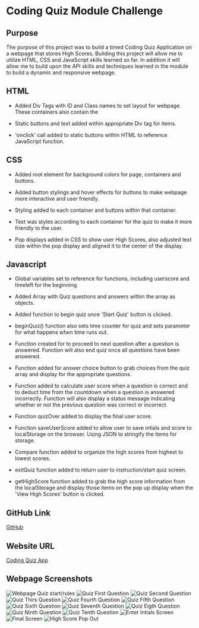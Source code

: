 # Coding Quiz Module Challenge

## Purpose 

The purpose of this project was to build a timed Coding Quiz Application on a webpage that stores High Scores.  Building this project will allow me to utilize HTML, CSS and JavaScript skills learned so far.  In addition it will allow me to build upon the API skills and techniques learned in the module to build a dynamic and responsive webpage. 

## HTML

* Added Div Tags with ID and Class names to set layout for webpage. These containers also contain the 

* Static buttons and text added within appropriate Div tag for items.

* 'onclick' call added to static buttons within HTML to reference JavaScript function.  

## CSS 

* Added root element for background colors for page, containers and buttons.

* Added button stylings and hover effects for buttons to make webpage more interactive and user friendly.

* Styling added to each container and buttons within that container.

* Text was styles according to each container for the quiz to make it more friendly to the user.

* Pop displays added in CSS to show user High Scores, also adjusted text size within the pop display and aligned it to the center of the display.  

## Javascript

* Global variables set to reference for functions, including userscore and timeleft for the beginning.

* Added Array with Quiz questions and answers within the array as objects.  

* Added function to begin quiz once 'Start Quiz' button is clicked. 

* beginQuiz() function also sets time counter for quiz and sets parameter for what happens when time runs out.

* Function created for to proceed to next question after a question is answered.  Function will also end quiz once all questions have been answered.

* Function added for answer choice button to grab choices from the quiz array and display for the appropriate questions.

* Function added to calculate user score when a question is correct and to deduct time from the countdown when a question is answered incorrectly. Function will also display a status message indicating whether or not the previous question was correct or incorrect.

* Function quizOver added to display the final user score.

* Function saveUserScore added to allow user to save intials and score to localStorage on the browser.  Using JSON to stringify the items for storage.   

* Compare function added to organize the high scores from highest to lowest scores. 

* exitQuiz function added to return user to instruction/start quiz screen.

* getHighScore function added to grab the high score information from the localStorage and display those items on the pop up display when the 'View High Scores' button is clicked. 

## GitHub Link

[GitHub](https://github.com/j-faust/api-module-challenge)


## Website URL

[Coding Quiz App](https://j-faust.github.io/api-module-challenge/)

## Webpage Screenshots

![Webpage Quiz start/rules](./Images/quiz1.png)
![Quiz First Question](./Images/quiz2.png)
![Quiz Second Question](./Images/quiz3.png)
![Quiz Thirs Question](./Images/quiz4.png)
![Quiz Fourth Question](./Images/quiz5.png)
![Quiz Fifth Question](./Images/quiz6.png)
![Quiz Sixth Question](./Images/quiz7.png)
![Quiz Seventh Question](./Images/quiz8.png)
![Quiz Eigth Question](./Images/quiz9.png)
![Quiz Ninth Question](./Images/quiz10.png)
![Quiz Tenth Question](./Images/quiz11.png)
![Enter Intials Screen](./Images/quiz12.png)
![Final Screen](./Images/quiz13.png)
![High Score Pop Out](./Images/quiz14.png)


